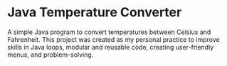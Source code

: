 # Java Temperature Converter
A simple Java program to convert temperatures between Celsius and Fahrenheit. 
This project was created as my personal practice to improve skills in Java loops, modular and reusable code, creating user-friendly menus, and problem-solving.
